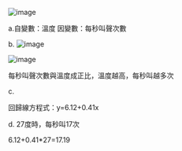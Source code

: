 ![image](https://github.com/user-attachments/assets/11b93dd8-fc0c-4a4f-b205-aab170eb71b0)


a.自變數：溫度    因變數：每秒叫聲次數

b.
![image](https://github.com/user-attachments/assets/69b81eb7-04c3-479b-b433-10259495dbdd)

![image](https://github.com/user-attachments/assets/120d5392-0e46-4592-96a7-8b40cf939419)

每秒叫聲次數與溫度成正比，溫度越高，每秒叫越多次

c.

回歸線方程式：y=6.12+0.41x

d. 27度時，每秒叫17次

  6.12+0.41*27=17.19
